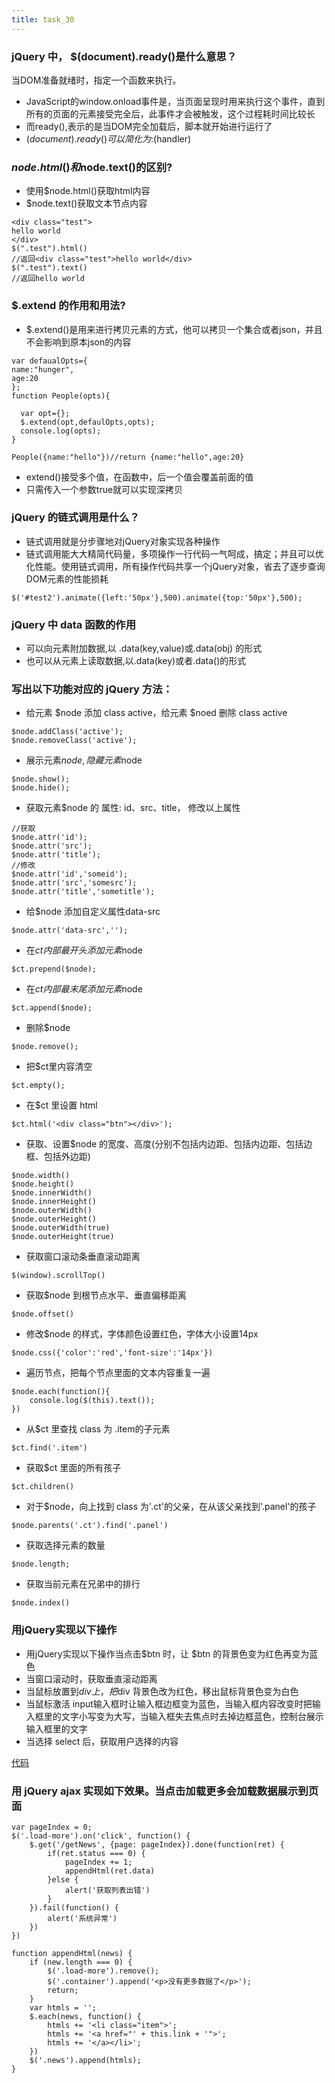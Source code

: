 ```yaml
---
title: task_30
---
```

###  jQuery 中， $(document).ready()是什么意思？
当DOM准备就绪时，指定一个函数来执行。

 - JavaScript的window.onload事件是，当页面呈现时用来执行这个事件，直到所有的页面的元素接受完全后，此事件才会被触发，这个过程耗时间比较长
 - 而ready(),表示的是当DOM完全加载后，脚本就开始进行运行了
 - $(document).ready()可以简化为:$(handler)

### $node.html()和$node.text()的区别?

 - 使用$node.html()获取html内容
 - $node.text()获取文本节点内容

```
<div class="test">
hello world
</div>
$(".test").html()
//返回<div class="test">hello world</div>
$(".test").text()
//返回hello world
```
### $.extend 的作用和用法? 

 - $.extend()是用来进行拷贝元素的方式，他可以拷贝一个集合或者json，并且不会影响到原本json的内容

```
var defaualOpts={
name:"hunger",
age:20
};
function People(opts){

  var opt={};
  $.extend(opt,defaulOpts,opts);
  console.log(opts);
}

People({name:"hello"})//return {name:"hello",age:20}
```

 - extend()接受多个值，在函数中，后一个值会覆盖前面的值
 - 只需传入一个参数true就可以实现深拷贝

### jQuery 的链式调用是什么？

 - 链式调用就是分步骤地对jQuery对象实现各种操作
 - 链式调用能大大精简代码量，多项操作一行代码一气呵成，搞定；并且可以优化性能。使用链式调用，所有操作代码共享一个jQuery对象，省去了逐步查询DOM元素的性能损耗

```
$('#test2').animate({left:'50px'},500).animate({top:'50px'},500);
```

###  jQuery 中 data 函数的作用

 - 可以向元素附加数据,以 .data(key,value)或.data(obj) 的形式
 - 也可以从元素上读取数据,以.data(key)或者.data()的形式

### 写出以下功能对应的 jQuery 方法：

 - 给元素 $node 添加 class active，给元素 $noed 删除 class active
```
$node.addClass('active');
$node.removeClass('active');
```
 - 展示元素$node, 隐藏元素$node
```
$node.show();
$node.hide();
```
 - 获取元素$node 的 属性: id、src、title， 修改以上属性
```
//获取
$node.attr('id');
$node.attr('src');
$node.attr('title');
//修改
$node.attr('id','someid');
$node.attr('src','somesrc');
$node.attr('title','sometitle');
```
 - 给$node 添加自定义属性data-src
```
$node.attr('data-src','');
```
 - 在$ct 内部最开头添加元素$node
```
$ct.prepend($node);
```
 - 在$ct 内部最末尾添加元素$node
```
$ct.append($node);
```
 - 删除$node
```
$node.remove();
```
 - 把$ct里内容清空
```
$ct.empty();
```
 - 在$ct 里设置 html
```
$ct.html('<div class="btn"></div>');
```
 - 获取、设置$node 的宽度、高度(分别不包括内边距、包括内边距、包括边框、包括外边距)
```
$node.width()
$node.height()
$node.innerWidth()
$node.innerHeight()
$node.outerWidth()
$node.outerHeight()
$node.outerWidth(true)
$node.outerHeight(true)
```
 - 获取窗口滚动条垂直滚动距离
```
$(window).scrollTop()
```
 - 获取$node 到根节点水平、垂直偏移距离
```
$node.offset()
```
 - 修改$node 的样式，字体颜色设置红色，字体大小设置14px
```
$node.css({'color':'red','font-size':'14px'})
```
 - 遍历节点，把每个节点里面的文本内容重复一遍
```
$node.each(function(){
	console.log($(this).text());	
})
```
 - 从$ct 里查找 class 为 .item的子元素
```
$ct.find('.item')
```
 - 获取$ct 里面的所有孩子
```
$ct.children()
```
 - 对于$node，向上找到 class 为'.ct'的父亲，在从该父亲找到'.panel'的孩子
```
$node.parents('.ct').find('.panel')
```
 - 获取选择元素的数量
```
$node.length;
```
 - 获取当前元素在兄弟中的排行
```
$node.index()
```

### 用jQuery实现以下操作

 - 用jQuery实现以下操作当点击$btn 时，让 $btn 的背景色变为红色再变为蓝色
 - 当窗口滚动时，获取垂直滚动距离
 - 当鼠标放置到$div 上，把$div 背景色改为红色，移出鼠标背景色变为白色
 - 当鼠标激活 input输入框时让输入框边框变为蓝色，当输入框内容改变时把输入框里的文字小写变为大写，当输入框失去焦点时去掉边框蓝色，控制台展示输入框里的文字
 - 当选择 select 后，获取用户选择的内容


[代码][1]


### 用 jQuery ajax 实现如下效果。当点击加载更多会加载数据展示到页面
```
var pageIndex = 0;
$('.load-more').on('click', function() {
	$.get('/getNews', {page: pageIndex}).done(function(ret) {
		if(ret.status === 0) {
			pageIndex += 1;
			appendHtml(ret.data)
		}else {
			alert('获取列表出错')
		}
	}).fail(function() {
		alert('系统异常')
	})
})

function appendHtml(news) {
	if (new.length === 0) {
		$('.load-more').remove();
		$('.container').append('<p>没有更多数据了</p>');
		return;
	}
	var htmls = '';
	$.each(news, function() {
		htmls += '<li class="item">';
		htmls += '<a href="' + this.link + '">';
		htmls += '</a></li>';
	})
	$('.news').append(htmls);
}
```

  [1]: http://js.jirengu.com/vuge/1